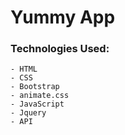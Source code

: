 # Yummy App

### Technologies Used:

```
- HTML
- CSS
- Bootstrap
- animate.css
- JavaScript
- Jquery
- API
```
